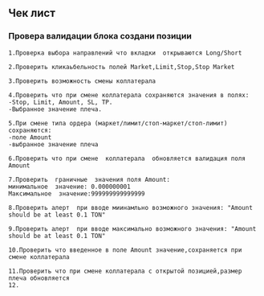 ##  Чек лист 

### Провера валидации блока создани  позиции

    1.Проверка выбора направлений что вкладки  открываются Long/Short
   
    2.Проверить кликаьбельность полей Market,Limit,Stop,Stop Market

    3.Проверить возможность смены коллатерала

    4.Проверить что при смене коллатерала сохраняются значения в полях:
    -Stop, Limit, Amount, SL, TP.
    -Выбранное значение плеча.
    
    5.При смене типа ордера (маркет/лимит/стоп-маркет/стоп-лимит) сохраняются:
    -поле Amount
    -выбранное значение плеча

    6.Проверить что при смене  коллатерала  обновляется валидация поля Amount

    7.Проверить  граничные  значения поля Amount:
    минимальное  значение: 0.000000001
    Максимальное  значение:999999999999999
    
    8.Проверить алерт  при вводе миинамльно возможного значения: "Amount should be at least 0.1 TON"
    
    9.Проверить алерт  при вводе максимально возможного значения: "Amount should be at least 0.1 TON"
    
    10.Проверить что введенное в поле Amount значение,сохраняется при смене коллатерала
    
    11.Проверить что при смене коллатерала с открытой позицией,размер плеча обновляется
    12.
